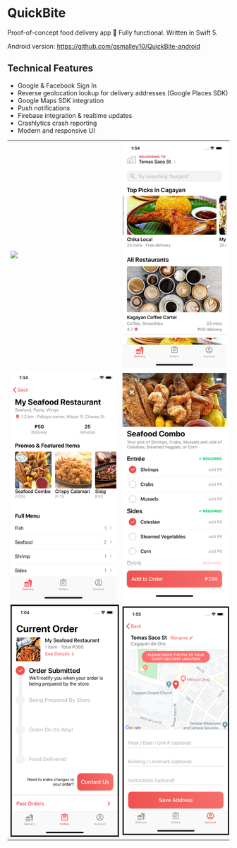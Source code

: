 # QuickBite
Proof-of-concept food delivery app 🍔 Fully functional. Written in Swift 5.

Android version: https://github.com/gsmalley10/QuickBite-android

## Technical Features
- Google & Facebook Sign In
- Reverse geolocation lookup for delivery addresses (Google Places SDK)
- Google Maps SDK integration
- Push notifications
- Firebase integration & realtime updates
- Crashlytics crash reporting
- Modern and responsive UI

<table><tr><td>
    <img src="samples/quickbite.gif">
  </td><td><img src="samples/screenshot_5.png" width="375"></td></tr>
<tr><td>
    <img src="samples/screenshot_2.png" width="375">
</td><td>
    <img src="samples/screenshot_3.png" width="375">
</td></tr>
<tr><td>
    <img src="samples/screenshot_1.png" width="375" border="3">
</td><td>
    <img src="samples/screenshot_6.png" width="375" border="3">
</td></tr>
</table>
